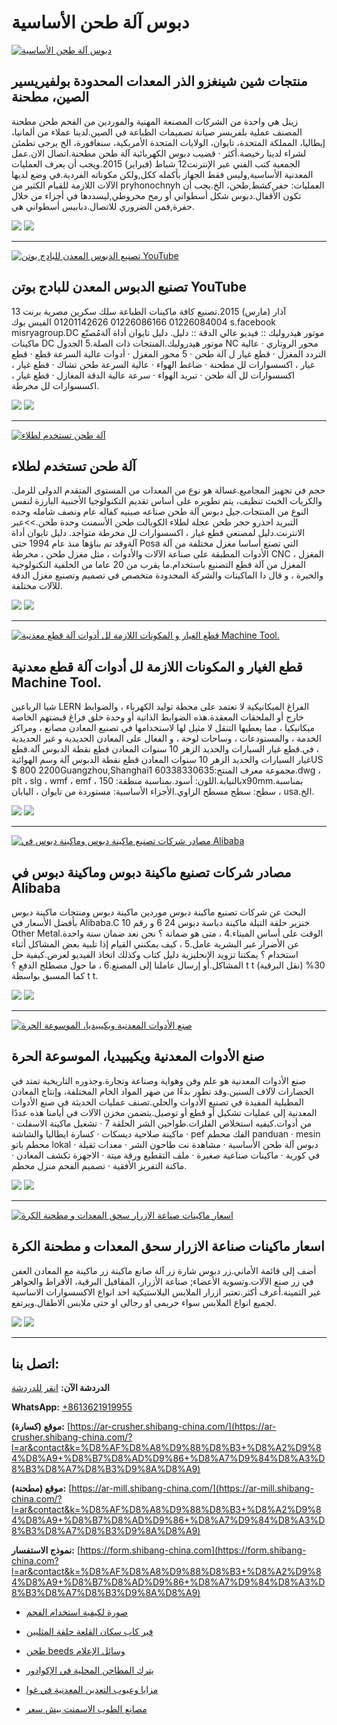# دبوس آلة طحن الأساسية

<a href="https://swt.shibang-china.com/?l=ar&img&k=%D8%AF%D8%A8%D9%88%D8%B3+%D8%A2%D9%84%D8%A9+%D8%B7%D8%AD%D9%86+%D8%A7%D9%84%D8%A3%D8%B3%D8%A7%D8%B3%D9%8A%D8%A9" target="_blank">![دبوس آلة طحن الأساسية](http://static.shibang-china.com/all-800x300/734.jpg)</a>

## منتجات شين شينغزو الذر المعدات المحدودة بولفيريسير الصين، مطحنة
زينل هي واحدة من الشركات المصنعة المهنية والموردين من الفحم طحن مطحنة المصنف عملية بلفريسر صيانة تصميمات الطباعة في الصين.لدينا عملاء من ألمانيا، إيطاليا، المملكة المتحدة، تايوان، الولايات المتحدة الأمريكية، سنغافورة، الخ يرجى تطمئن لشراء لدينا رخيصة.أكثر &middot; قضيب دبوس الكهربائية آلة طحن مطحنة.اتصال الان.عمل الجمعية كتب الفني عبر الإنترنت12 شباط (فبراير) 2015.ويجب أن يعرف العمليات المعدنية الأساسية,وليس فقط الجهاز بأكمله ككل,ولكن مكوناته الفردية.في وضع لديها الآلات اللازمة للقيام الكثير من pryhonochnyh العمليات: حفر,كشط,طحن، الخ.يجب أن تكون الأقفال.دبوس شكل أسطواني أو رمح مخروطي,ليسددها في أجزاء من خلال حفرة,فمن الضروري للاتصال.دبابيس أسطواني هي.


<a href="https://whatsapp.shibangsoft.com/WhatsApp.php" target="_blank" title="WhatsApp">![](http://static.shibang-china.com/icon/whatsapp.png)</a> <a href="https://swt.shibang-china.com/?l=ar&icon&k=%D8%AF%D8%A8%D9%88%D8%B3+%D8%A2%D9%84%D8%A9+%D8%B7%D8%AD%D9%86+%D8%A7%D9%84%D8%A3%D8%B3%D8%A7%D8%B3%D9%8A%D8%A9" target="_blank">![](http://static.shibang-china.com/icon/chat-ar.png)</a>

---

<a href="https://swt.shibang-china.com/?l=ar&img&k=%D8%AF%D8%A8%D9%88%D8%B3+%D8%A2%D9%84%D8%A9+%D8%B7%D8%AD%D9%86+%D8%A7%D9%84%D8%A3%D8%B3%D8%A7%D8%B3%D9%8A%D8%A9" target="_blank">![تصنيع الدبوس المعدن للبادج بوتن YouTube](http://static.shibang-china.com/all-800x300/533.jpg)</a>

## تصنيع الدبوس المعدن للبادج بوتن YouTube
13 آذار (مارس) 2015.تصنيع كافة ماكينات الطباعة سلك سكرين مصرية برنت 01226084004 01226086166 01201142626 الفيس بوك s.facebook misryagroup.DC موتور هيدروليك :: فيديو عالي الدقة :: دليل. دليل تايوان أداة آلةمُصنّع ماكينات DC موتور هيدروليك.المنتجات ذات الصلة.5 الجدول NC محور الروتاري &middot; عالية التردد المغزل &middot; قطع غيار ل آلة طحن &middot; 5 محور المغزل &middot; أدوات عالية السرعة قطع &middot; قطع غيار ، اكسسوارات لل مطحنة &middot; ضاغط الهواء &middot; عالية السرعة طحن تشاك &middot; قطع غيار ، اكسسوارات لل آلة طحن &middot; تبريد الهواء &middot; سرعة عالية الدقة المغازل &middot; قطع غيار ، اكسسوارات لل مخرطة.


<a href="https://whatsapp.shibangsoft.com/WhatsApp.php" target="_blank" title="WhatsApp">![](http://static.shibang-china.com/icon/whatsapp.png)</a> <a href="https://swt.shibang-china.com/?l=ar&icon&k=%D8%AF%D8%A8%D9%88%D8%B3+%D8%A2%D9%84%D8%A9+%D8%B7%D8%AD%D9%86+%D8%A7%D9%84%D8%A3%D8%B3%D8%A7%D8%B3%D9%8A%D8%A9" target="_blank">![](http://static.shibang-china.com/icon/chat-ar.png)</a>

---

<a href="https://swt.shibang-china.com/?l=ar&img&k=%D8%AF%D8%A8%D9%88%D8%B3+%D8%A2%D9%84%D8%A9+%D8%B7%D8%AD%D9%86+%D8%A7%D9%84%D8%A3%D8%B3%D8%A7%D8%B3%D9%8A%D8%A9" target="_blank">![آلة طحن تستخدم لطلاء](http://static.shibang-china.com/all-800x300/1114.jpg)</a>

## آلة طحن تستخدم لطلاء
.حجم في تجهيز المجاميع.غسالة هو نوع من المعدات من المستوى المتقدم الدولى للرمل والكريات الخبث تنظيف، يتم تطويره على أساس تقديم التكنولوجيا الأجنبية البارزة لنفس النوع من المنتجات.جيل دبوس آلة طحن صناعه صينيه كفاله عام ونصف شامله وحده التبريد احذرو حجر طحن عجلة لطلاء الكوبالت طحن الأسمنت وحدة طحن.&gt;&gt;عبر الانترنت.دليل لمصنعي قطع غيار ، اكسسوارات لل مخرطة متواجد. دليل تايوان أداة آلةوقد تم بناؤها منذ عام 1994 حتى Posa التي تصنع أساسا مغزل مختلفة من آلة الأدوات المطبقة على صناعة الآلات والأدوات ، مثل مغزل طحن ، مخرطة CNC المغزل ، المغزل من آلة قطع التصنيع باستخدام.ما يقرب من 20 عاما من الخلفية التكنولوجية والخبرة ، و قال دا الماكينات والشركة المحدودة متخصص في تصميم وتصنيع مغزل الدقة للآلات مختلفة.


<a href="https://whatsapp.shibangsoft.com/WhatsApp.php" target="_blank" title="WhatsApp">![](http://static.shibang-china.com/icon/whatsapp.png)</a> <a href="https://swt.shibang-china.com/?l=ar&icon&k=%D8%AF%D8%A8%D9%88%D8%B3+%D8%A2%D9%84%D8%A9+%D8%B7%D8%AD%D9%86+%D8%A7%D9%84%D8%A3%D8%B3%D8%A7%D8%B3%D9%8A%D8%A9" target="_blank">![](http://static.shibang-china.com/icon/chat-ar.png)</a>

---

<a href="https://swt.shibang-china.com/?l=ar&img&k=%D8%AF%D8%A8%D9%88%D8%B3+%D8%A2%D9%84%D8%A9+%D8%B7%D8%AD%D9%86+%D8%A7%D9%84%D8%A3%D8%B3%D8%A7%D8%B3%D9%8A%D8%A9" target="_blank">![قطع الغيار و المكونات اللازمة لل أدوات آلة قطع معدنية Machine Tool.](http://static.shibang-china.com/all-800x300/362.jpg)</a>

## قطع الغيار و المكونات اللازمة لل أدوات آلة قطع معدنية Machine Tool.
شيا الرباعين LERN الفراغ الميكانيكية لا تعتمد على محطة توليد الكهرباء ، والضوابط خارج أو الملحقات المعقدة.هذه الضوابط الذاتية أو وحدة خلق فراغ قبضتهم الخاصة ميكانيكيا ، مما يعطيها التنقل لا مثيل لها لاستخدامها في تصنيع المعادن مصانع ، ومراكز الخدمة ، والمستودعات ، وساحات لوحة ، و الفعال على المعادن الحديدية و غير الحديدية ، في.قطع غيار السيارات والحديد الزهر 10 سنوات المعادن قطع نقطة الدبوس آلة.قطع غيار السيارات والحديد الزهر 10 سنوات المعادن قطع نقطة الدبوس آلة وسم الهوائيةUS $ 800 2200Guangzhou,Shanghai1 مجموعة معرف المنتج:60338330635.dwg ، plt ، slg ، wmf ، emf ، بالنيابة.اللون: أسود.بمناسبة منطقة: 150x90mm.بمناسبة سطح: سطح مسطح الزاوي.الأجزاء الأساسية: مستوردة من تايوان ، اليابان ، usa.الخ.


<a href="https://whatsapp.shibangsoft.com/WhatsApp.php" target="_blank" title="WhatsApp">![](http://static.shibang-china.com/icon/whatsapp.png)</a> <a href="https://swt.shibang-china.com/?l=ar&icon&k=%D8%AF%D8%A8%D9%88%D8%B3+%D8%A2%D9%84%D8%A9+%D8%B7%D8%AD%D9%86+%D8%A7%D9%84%D8%A3%D8%B3%D8%A7%D8%B3%D9%8A%D8%A9" target="_blank">![](http://static.shibang-china.com/icon/chat-ar.png)</a>

---

<a href="https://swt.shibang-china.com/?l=ar&img&k=%D8%AF%D8%A8%D9%88%D8%B3+%D8%A2%D9%84%D8%A9+%D8%B7%D8%AD%D9%86+%D8%A7%D9%84%D8%A3%D8%B3%D8%A7%D8%B3%D9%8A%D8%A9" target="_blank">![مصادر شركات تصنيع ماكينة دبوس وماكينة دبوس في Alibaba](http://static.shibang-china.com/all-800x300/1265.jpg)</a>

## مصادر شركات تصنيع ماكينة دبوس وماكينة دبوس في Alibaba
البحث عن شركات تصنيع ماكينة دبوس موردين ماكينة دبوس ومنتجات ماكينة دبوس بأفضل الأسعار في Alibaba.C خنزير حلقة التيلة ماكينة دباسة دبوس 24 6 و رقم 10 Other Metal.الوقت على أساس الميناء.4 ، متى هو ضمانة ؟ نحن نعد ضمان سنة واحدة عن الأضرار غير البشرية عامل.5 ، كيف يمكنني القيام إذا تلبية بعض المشاكل أثناء استخدام ؟ يمكننا تزويد الإنجليزية دليل كتاب وكذلك اتخاذ الفيديو لعرض.كيفية حل المشاكل.أو إرسال عاملنا إلى المصنع.6 ، ما حول مصطلح الدفع ؟ t t (نقل البرقية) 30% كما المسبق بواسطة t t.


<a href="https://whatsapp.shibangsoft.com/WhatsApp.php" target="_blank" title="WhatsApp">![](http://static.shibang-china.com/icon/whatsapp.png)</a> <a href="https://swt.shibang-china.com/?l=ar&icon&k=%D8%AF%D8%A8%D9%88%D8%B3+%D8%A2%D9%84%D8%A9+%D8%B7%D8%AD%D9%86+%D8%A7%D9%84%D8%A3%D8%B3%D8%A7%D8%B3%D9%8A%D8%A9" target="_blank">![](http://static.shibang-china.com/icon/chat-ar.png)</a>

---

<a href="https://swt.shibang-china.com/?l=ar&img&k=%D8%AF%D8%A8%D9%88%D8%B3+%D8%A2%D9%84%D8%A9+%D8%B7%D8%AD%D9%86+%D8%A7%D9%84%D8%A3%D8%B3%D8%A7%D8%B3%D9%8A%D8%A9" target="_blank">![صنع الأدوات المعدنية ويكيبيديا، الموسوعة الحرة](http://static.shibang-china.com/all-800x300/884.jpg)</a>

## صنع الأدوات المعدنية ويكيبيديا، الموسوعة الحرة
صنع الأدوات المعدنية هو علم وفن وهواية وصناعة وتجارة.وجذوره التاريخية تمتد في الحضارات لآلاف السنين.وقد تطور بدءًا من صهر المواد الخام المختلفة، وإنتاج المعادن المطيلية المفيدة في تصنيع الأدوات والحلي.تصنف عمليات الحديثة في صنع الأدوات المعدنية إلى عمليات تشكيل أو قطع أو توصيل.يتضمن مخزن الآلات في أيامنا هذه عددًا من أدوات.كيفيه استخلاص الفلزات.طواحين الشر الحلقة 7 &middot; تشغيل ماكينة الاسفلت &middot; ماكينة صلاحية ديسكات &middot; كسارة ايطاليا والشاشة &middot; pef الفك محطم panduan &middot; mesin محطم باتو lokal &middot; دبوس آلة طحن الأساسية &middot; مشاهدة نت طاحون الشر &middot; معدات ثقيلة في كورية &middot; ماكينات صناعية صغيرة &middot; ملف التقطيع ورقة ميتة &middot; الاجهزة تكشف المعادن &middot; ماكنة التفريز الأفقية &middot; تصميم الفحم منزل محطم.


<a href="https://whatsapp.shibangsoft.com/WhatsApp.php" target="_blank" title="WhatsApp">![](http://static.shibang-china.com/icon/whatsapp.png)</a> <a href="https://swt.shibang-china.com/?l=ar&icon&k=%D8%AF%D8%A8%D9%88%D8%B3+%D8%A2%D9%84%D8%A9+%D8%B7%D8%AD%D9%86+%D8%A7%D9%84%D8%A3%D8%B3%D8%A7%D8%B3%D9%8A%D8%A9" target="_blank">![](http://static.shibang-china.com/icon/chat-ar.png)</a>

---

<a href="https://swt.shibang-china.com/?l=ar&img&k=%D8%AF%D8%A8%D9%88%D8%B3+%D8%A2%D9%84%D8%A9+%D8%B7%D8%AD%D9%86+%D8%A7%D9%84%D8%A3%D8%B3%D8%A7%D8%B3%D9%8A%D8%A9" target="_blank">![اسعار ماكينات صناعة الازرار سحق المعدات و مطحنة الكرة](http://static.shibang-china.com/all-800x300/463.jpg)</a>

## اسعار ماكينات صناعة الازرار سحق المعدات و مطحنة الكرة
أضف إلى قائمة الأماني.زر دبوس شارة زر آلة صانع ماكينة زر ماكينة مع المعادن العفن في زر صنع الآلات.وتسوية الأعضاء; صناعة الأزرار، المقافيل البرقية، الأقراط والجواهر غير الثمينة.أعرف أكثر.تعتبر ازرار الملابس البلاستيكية احد انواع الاكسسوارات الاساسية لجميع انواع الملابس سواء حريمى او رجالى او حتى ملابس الاطفال.ويرتفع.

<a href="https://whatsapp.shibangsoft.com/WhatsApp.php" target="_blank" title="WhatsApp">![](http://static.shibang-china.com/icon/whatsapp.png)</a> <a href="https://swt.shibang-china.com/?l=ar&icon&k=%D8%AF%D8%A8%D9%88%D8%B3+%D8%A2%D9%84%D8%A9+%D8%B7%D8%AD%D9%86+%D8%A7%D9%84%D8%A3%D8%B3%D8%A7%D8%B3%D9%8A%D8%A9" target="_blank">![](http://static.shibang-china.com/icon/chat-ar.png)</a>

---
## اتصل بنا:

**الدردشة الآن:** [انقر للدردشة](https://swt.shibang-china.com?l=ar&contact&k=%D8%AF%D8%A8%D9%88%D8%B3+%D8%A2%D9%84%D8%A9+%D8%B7%D8%AD%D9%86+%D8%A7%D9%84%D8%A3%D8%B3%D8%A7%D8%B3%D9%8A%D8%A9)

**WhatsApp:**  [+8613621919955](https://whatsapp.shibangsoft.com/WhatsApp.php)

**موقع (كسارة):** [https://ar-crusher.shibang-china.com/](https://ar-crusher.shibang-china.com/?l=ar&contact&k=%D8%AF%D8%A8%D9%88%D8%B3+%D8%A2%D9%84%D8%A9+%D8%B7%D8%AD%D9%86+%D8%A7%D9%84%D8%A3%D8%B3%D8%A7%D8%B3%D9%8A%D8%A9)

**موقع (مطحنة):** [https://ar-mill.shibang-china.com/](https://ar-mill.shibang-china.com/?l=ar&contact&k=%D8%AF%D8%A8%D9%88%D8%B3+%D8%A2%D9%84%D8%A9+%D8%B7%D8%AD%D9%86+%D8%A7%D9%84%D8%A3%D8%B3%D8%A7%D8%B3%D9%8A%D8%A9)

**نموذج الاستفسار:** [https://form.shibang-china.com](https://form.shibang-china.com?l=ar&contact&k=%D8%AF%D8%A8%D9%88%D8%B3+%D8%A2%D9%84%D8%A9+%D8%B7%D8%AD%D9%86+%D8%A7%D9%84%D8%A3%D8%B3%D8%A7%D8%B3%D9%8A%D8%A9)

* [صورة لكيفية استخدام الفحم](../22/%D8%B5%D9%88%D8%B1%D8%A9%20%D9%84%D9%83%D9%8A%D9%81%D9%8A%D8%A9%20%D8%A7%D8%B3%D8%AA%D8%AE%D8%AF%D8%A7%D9%85%20%D8%A7%D9%84%D9%81%D8%AD%D9%85.md)

* [فير كاب سكان القلعة حلقة المثليين](../25/%D9%81%D9%8A%D8%B1%20%D9%83%D8%A7%D8%A8%20%D8%B3%D9%83%D8%A7%D9%86%20%D8%A7%D9%84%D9%82%D9%84%D8%B9%D8%A9%20%D8%AD%D9%84%D9%82%D8%A9%20%D8%A7%D9%84%D9%85%D8%AB%D9%84%D9%8A%D9%8A%D9%86.md)

* [طحن beeds وسائل الإعلام](../24/%D8%B7%D8%AD%D9%86%20beeds%20%D9%88%D8%B3%D8%A7%D8%A6%D9%84%20%D8%A7%D9%84%D8%A5%D8%B9%D9%84%D8%A7%D9%85.md)

* [يترك المطاحن المحلية في الإكوادور](../21/%D9%8A%D8%AA%D8%B1%D9%83%20%D8%A7%D9%84%D9%85%D8%B7%D8%A7%D8%AD%D9%86%20%D8%A7%D9%84%D9%85%D8%AD%D9%84%D9%8A%D8%A9%20%D9%81%D9%8A%20%D8%A7%D9%84%D8%A5%D9%83%D9%88%D8%A7%D8%AF%D9%88%D8%B1.md)

* [مزايا وعيوب التعدين المعدنية في غوا](../23/%D9%85%D8%B2%D8%A7%D9%8A%D8%A7%20%D9%88%D8%B9%D9%8A%D9%88%D8%A8%20%D8%A7%D9%84%D8%AA%D8%B9%D8%AF%D9%8A%D9%86%20%D8%A7%D9%84%D9%85%D8%B9%D8%AF%D9%86%D9%8A%D8%A9%20%D9%81%D9%8A%20%D8%BA%D9%88%D8%A7.md)

* [مصانع الطوب الاسمنت بيش سعر](../21/%D9%85%D8%B5%D8%A7%D9%86%D8%B9%20%D8%A7%D9%84%D8%B7%D9%88%D8%A8%20%D8%A7%D9%84%D8%A7%D8%B3%D9%85%D9%86%D8%AA%20%D8%A8%D9%8A%D8%B4%20%D8%B3%D8%B9%D8%B1.md)